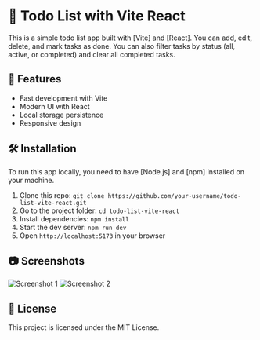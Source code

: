 # 📝 Todo List with Vite React

This is a simple todo list app built with [Vite] and [React]. You can add, edit, delete, and mark tasks as done. You can also filter tasks by status (all, active, or completed) and clear all completed tasks.

## 🚀 Features

- Fast development with Vite
- Modern UI with React
- Local storage persistence
- Responsive design

## 🛠️ Installation

To run this app locally, you need to have [Node.js] and [npm] installed on your machine.

1. Clone this repo: `git clone https://github.com/your-username/todo-list-vite-react.git`
2. Go to the project folder: `cd todo-list-vite-react`
3. Install dependencies: `npm install`
4. Start the dev server: `npm run dev`
5. Open `http://localhost:5173` in your browser

## 📷 Screenshots

![Screenshot 1](https://github.com/Aswin2702/ToDo-List-React/assets/94279007/ff945013-d0af-4872-ae3b-3c0da6c49378)
![Screenshot 2](https://github.com/Aswin2702/ToDo-List-React/assets/94279007/ec0687d4-382d-4f85-81a2-a2b57d23885f)

## 📜 License

This project is licensed under the MIT License.


